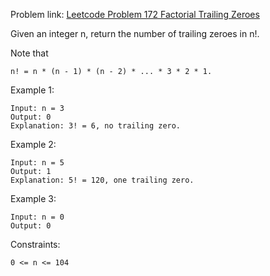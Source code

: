 Problem link: [Leetcode Problem 172 Factorial Trailing Zeroes](https://leetcode.com/problems/factorial-trailing-zeroes)

Given an integer n, return the number of trailing zeroes in n!.

Note that 

	n! = n * (n - 1) * (n - 2) * ... * 3 * 2 * 1.

 

Example 1:

	Input: n = 3
	Output: 0
	Explanation: 3! = 6, no trailing zero.
Example 2:

	Input: n = 5
	Output: 1
	Explanation: 5! = 120, one trailing zero.
Example 3:

	Input: n = 0
	Output: 0
 

Constraints:

	0 <= n <= 104

